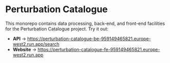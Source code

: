 # Perturbation Catalogue

This monorepo contains data processing, back-end, and front-end facilities for the Perturbation Catalogue project. Try it out:
* **API** → https://perturbation-catalogue-be-959149465821.europe-west2.run.app/search
* **Website** → https://perturbation-catalogue-fe-959149465821.europe-west2.run.app